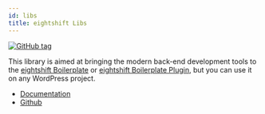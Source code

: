 ```yaml
---
id: libs
title: eightshift Libs
---
```


[![GitHub tag](https://img.shields.io/github/tag/infinum/eightshift-libs.svg?style=for-the-badge)](https://github.com/infinum/eightshift-libs)

This library is aimed at bringing the modern back-end development tools to the [eightshift Boilerplate](https://github.com/infinum/eightshift-boilerplate) or [eightshift Boilerplate Plugin](https://github.com/infinum/eightshift-boilerplate-plugin), but you can use it on any WordPress project.

* [Documentation](/docs/eightshift-libs)
* [Github](https://github.com/infinum/eightshift-libs)
